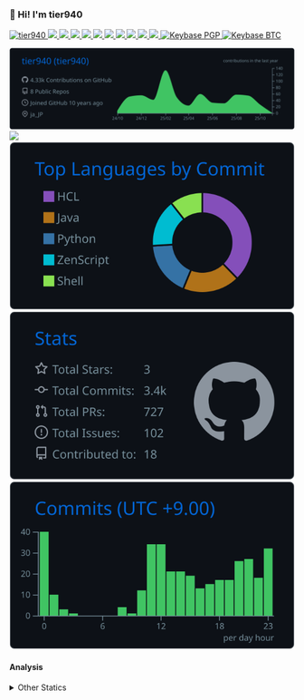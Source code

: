 ### 👋 Hi! I'm tier940

<p align="left"> 
  <a href="https://github.com/tier940/tier940/">
    <img src="https://komarev.com/ghpvc/?username=tier940" alt="tier940" />
  </a>
  <a href="http://twitter.com/tier940">
    <img height="20" src="https://img.shields.io/twitter/follow/tier940?label=Twitter&logo=twitter&style=flat" />
  </a>
  <a href="https://github.com/tier940">
    <img height="20" src="https://img.shields.io/github/followers/tier940?label=follow&logo=github&style=flat" />
  </a>
  <a href="https://www.reddit.com/user/tier940">
    <img height="20" src="https://img.shields.io/reddit/user-karma/combined/tier940?label=Reddit&logo=reddit&style=flat" />
  </a>
  <a href="https://stackoverflow.com/users/17317833/tier940">
    <img height="20" src="https://img.shields.io/stackexchange/stackoverflow/r/17317833?label=StackOverflow&logo=stack-overflow&style=flat" />
  </a>
  <a href="https://zenn.dev/tier940">
    <img height="20" src="https://zenn.badge.nikaera.com/s/tier940/likes" />
  </a>
  <a href="https://zenn.dev/tier940">
    <img height="20" src="https://zenn.badge.nikaera.com/s/tier940/followers" />
  </a>
  <a href="https://zenn.dev/tier940">
    <img height="20" src="https://zenn.badge.nikaera.com/s/tier940/articles" />
  </a>
  <a href="http://qiita.com/tier940">
    <img height="20" src="https://qiita-badge.apiapi.app/s/tier940/posts.svg" />
  </a>
  <a href="http://qiita.com/tier940">
    <img height="20" src="https://qiita-badge.apiapi.app/s/tier940/contributions.svg" />
  </a>
  <a href="https://github.com/tier940/tier940/">
    <img height="20" src="https://github.com/tier940/tier940/actions/workflows/main.yml/badge.svg" />
  </a>
  <a href="https://keybase.io/tier940">
    <img alt="Keybase PGP" src="https://img.shields.io/keybase/pgp/tier940">
  </a>
  <a href="https://keybase.io/tier940">
    <img alt="Keybase BTC" src="https://img.shields.io/keybase/btc/tier940">
  </a>
</p>

[![](https://raw.githubusercontent.com/tier940/tier940/main/profile-summary-card-output/github_dark/0-profile-details.svg)](https://github.com/vn7n24fzkq/github-profile-summary-cards)
[![](https://raw.githubusercontent.com/tier940/tier940/main/profile-summary-card-output/github_dark/1-repos-per-language.svg)](https://github.com/vn7n24fzkq/github-profile-summary-cards) [![](https://raw.githubusercontent.com/tier940/tier940/main/profile-summary-card-output/github_dark/2-most-commit-language.svg)](https://github.com/vn7n24fzkq/github-profile-summary-cards)
[![](https://raw.githubusercontent.com/tier940/tier940/main/profile-summary-card-output/github_dark/3-stats.svg)](https://github.com/vn7n24fzkq/github-profile-summary-cards) [![](https://raw.githubusercontent.com/tier940/tier940/main/profile-summary-card-output/github_dark/4-productive-time.svg)](https://github.com/vn7n24fzkq/github-profile-summary-cards)


#### Analysis
<!-- <img height="150" src="https://github.com/tier940/tier940/blob/master/images/stat.svg" alt="Alternative Text"/> -->

<details>
  <summary>Other Statics</summary>
  <!--START_SECTION:waka-->
![Code Time](http://img.shields.io/badge/Code%20Time-4%2C293%20hrs%2033%20mins-blue)

**🐱 My GitHub Data** 

> 📦 34.2 kB Used in GitHub's Storage 
 > 
> 💼 Opted to Hire
 > 
> 📜 8 Public Repositories 
 > 
> 🔑 5 Private Repositories 
 > 
**I'm an Early 🐤** 

```text
🌞 Morning                2629 commits        ████░░░░░░░░░░░░░░░░░░░░░   16.31 % 
🌆 Daytime                5890 commits        █████████░░░░░░░░░░░░░░░░   36.55 % 
🌃 Evening                5925 commits        █████████░░░░░░░░░░░░░░░░   36.76 % 
🌙 Night                  1673 commits        ███░░░░░░░░░░░░░░░░░░░░░░   10.38 % 
```
📅 **I'm Most Productive on Saturday** 

```text
Monday                   1590 commits        ██░░░░░░░░░░░░░░░░░░░░░░░   09.87 % 
Tuesday                  2637 commits        ████░░░░░░░░░░░░░░░░░░░░░   16.36 % 
Wednesday                1992 commits        ███░░░░░░░░░░░░░░░░░░░░░░   12.36 % 
Thursday                 1684 commits        ███░░░░░░░░░░░░░░░░░░░░░░   10.45 % 
Friday                   2256 commits        ████░░░░░░░░░░░░░░░░░░░░░   14.00 % 
Saturday                 3000 commits        █████░░░░░░░░░░░░░░░░░░░░   18.61 % 
Sunday                   2958 commits        █████░░░░░░░░░░░░░░░░░░░░   18.35 % 
```


📊 **This Week I Spent My Time On** 

```text
🕑︎ Time Zone: Asia/Tokyo

💬 Programming Languages: 
Other                    30 hrs 3 mins       ████████████████████░░░░░   79.84 % 
Java                     5 hrs 34 mins       ████░░░░░░░░░░░░░░░░░░░░░   14.82 % 
JSON                     43 mins             ░░░░░░░░░░░░░░░░░░░░░░░░░   01.93 % 
Markdown                 31 mins             ░░░░░░░░░░░░░░░░░░░░░░░░░   01.38 % 
Java Properties          9 mins              ░░░░░░░░░░░░░░░░░░░░░░░░░   00.44 % 

🔥 Editors: 
Edge                     30 hrs 1 min        ████████████████████░░░░░   79.76 % 
IntelliJ IDEA            6 hrs 25 mins       ████░░░░░░░░░░░░░░░░░░░░░   17.05 % 
VS Code                  1 hr 12 mins        █░░░░░░░░░░░░░░░░░░░░░░░░   03.19 % 

💻 Operating System: 
Windows                  35 hrs 25 mins      ████████████████████████░   94.10 % 
Mac                      2 hrs 13 mins       █░░░░░░░░░░░░░░░░░░░░░░░░   05.90 % 
```

**I Mostly Code in Java** 

```text
Java                     14 repos            ████████████░░░░░░░░░░░░░   48.28 % 
ZenScript                3 repos             ███░░░░░░░░░░░░░░░░░░░░░░   10.34 % 
Python                   2 repos             ██░░░░░░░░░░░░░░░░░░░░░░░   06.90 % 
Astro                    1 repo              █░░░░░░░░░░░░░░░░░░░░░░░░   03.45 % 
HTML                     1 repo              █░░░░░░░░░░░░░░░░░░░░░░░░   03.45 % 
```



**Timeline**

![Lines of Code chart](https://raw.githubusercontent.com/tier940/tier940/main/assets/bar_graph.png)


 Last Updated on 14/08/2024 00:53:06 UTC
<!--END_SECTION:waka-->
</details>
